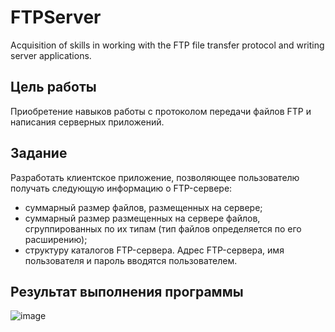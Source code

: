 # FTPServer
Acquisition of skills in working with the FTP file transfer protocol and writing server applications.

## Цель работы 
Приобретение навыков работы с протоколом передачи файлов FTP и написания серверных приложений.
## Задание
Разработать клиентское приложение, позволяющее пользователю получать следующую информацию о FTP-сервере:
- суммарный размер файлов, размещенных на сервере;
- суммарный размер размещенных на сервере файлов, сгруппированных по их типам (тип файлов определяется по его расширению);
- структуру каталогов FTP-сервера.
Адрес FTP-сервера, имя пользователя и пароль вводятся пользователем.

## Результат выполнения программы
![image](https://user-images.githubusercontent.com/81982349/131567027-681e9b08-af2b-477d-afe1-0433334c6769.png)
